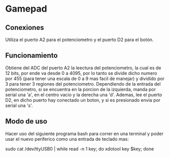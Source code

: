 # Gamepad

## Conexiones
Utiliza el puerto A2 para el potenciometro y el puerto D2 para el botón.

## Funcionamiento
Obtiene del ADC del puerto A2 la leectura del potenciometro, la cual es de 12 bits, por ende va desde 0 a 4095, por lo tanto se divide dicho numero por 455 (para tener una escala de 0 a 9 mas facil de manejar) y dividido por 3 para tener 3 regiones del potenciometro.
Dependiendo de la entrada del potenciometro, si se encuentra en la porcion de la izquierda, manda por serial una 'a', en el centro vacio y la derecha una 'd'.
Ademas, lee el puerto D2, en dicho puerto hay conectado un boton, y si es presionado envia por
serial una 's'.

## Modo de uso
Hacer uso del siguiente programa bash para correr en una terminal y poder usar el nuevo periferico
como una entrada de teclado mas:

sudo cat /dev/ttyUSB0 | while read -n 1 key; do xdotool key $key; done
